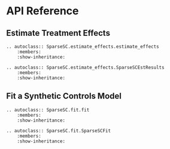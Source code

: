 # API Reference


## Estimate Treatment Effects
```eval_rst
.. autoclass:: SparseSC.estimate_effects.estimate_effects
    :members:
    :show-inheritance:

```

```eval_rst
.. autoclass:: SparseSC.estimate_effects.SparseSCEstResults
    :members:
    :show-inheritance:

```

## Fit a Synthetic Controls Model
```eval_rst
.. autoclass:: SparseSC.fit.fit
    :members:
    :show-inheritance:

```

```eval_rst
.. autoclass:: SparseSC.fit.SparseSCFit
    :members:
    :show-inheritance:

```

